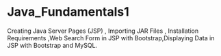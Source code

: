 # Java_Fundamentals1
Creating Java Server Pages (JSP) , Importing JAR Files , Installation Requirements ,Web Search Form in JSP with Bootstrap,Displaying Data in JSP with Bootstrap and MySQL.
